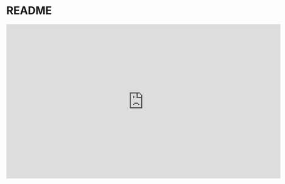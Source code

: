 # README


<div style="text-align: center;">
<iframe id="ytplayer" type="text/html" width="720" height="405" src="https://www.youtube.com/embed/Wh8EHRf2lOY" frameborder="0" allowfullscreen>
</div>